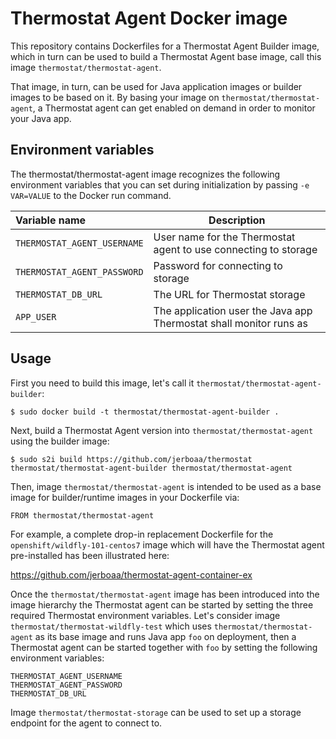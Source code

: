 Thermostat Agent Docker image
=============================

This repository contains Dockerfiles for a Thermostat Agent Builder image, which in turn
can be used to build a Thermostat Agent base image, call this image `thermostat/thermostat-agent`.

That image, in turn, can be used for Java application images or builder images to be based on it.
By basing your image on `thermostat/thermostat-agent`, a Thermostat agent can get enabled on demand in
order to monitor your Java app.

Environment variables
---------------------------------

The thermostat/thermostat-agent image recognizes the following environment
variables that you can set during initialization by passing `-e VAR=VALUE` to
the Docker run command.

|    Variable name              |    Description                              |
| :---------------------------- | -----------------------------------------   |
|  `THERMOSTAT_AGENT_USERNAME`  | User name for the Thermostat agent to use connecting to storage |
|  `THERMOSTAT_AGENT_PASSWORD`  | Password for connecting to storage          |
|  `THERMOSTAT_DB_URL`          | The URL for Thermostat storage              |
|  `APP_USER`                   | The application user the Java app Thermostat shall monitor runs as |


Usage
---------------------------------

First you need to build this image, let's call it `thermostat/thermostat-agent-builder`:

    $ sudo docker build -t thermostat/thermostat-agent-builder .

Next, build a Thermostat Agent version into `thermostat/thermostat-agent` using the builder
image:

    $ sudo s2i build https://github.com/jerboaa/thermostat thermostat/thermostat-agent-builder thermostat/thermostat-agent

Then, image `thermostat/thermostat-agent` is intended to be used as a base image for builder/runtime images in your
Dockerfile via:

    FROM thermostat/thermostat-agent

For example, a complete drop-in replacement Dockerfile for the `openshift/wildfly-101-centos7`
image which will have the Thermostat agent pre-installed has been illustrated here:

https://github.com/jerboaa/thermostat-agent-container-ex

Once the `thermostat/thermostat-agent` image has been introduced into the image
hierarchy the Thermostat agent can be started by setting the three required Thermostat
environment variables. Let's consider image `thermostat/thermostat-wildfly-test` which uses
`thermostat/thermostat-agent` as its base image and runs Java app `foo` on deployment,
then a Thermostat agent can be started together with `foo` by setting the following
environment variables:

    THERMOSTAT_AGENT_USERNAME
    THERMOSTAT_AGENT_PASSWORD
    THERMOSTAT_DB_URL

Image `thermostat/thermostat-storage` can be used to set up a storage endpoint for the
agent to connect to.
